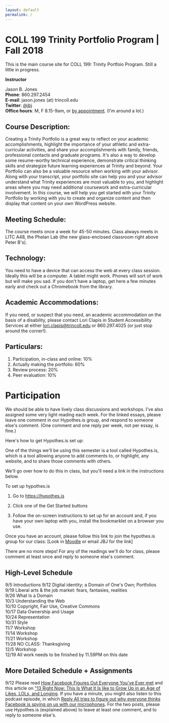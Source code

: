 ```yaml
---
layout: default
permalink: /
---
```


# COLL 199 Trinity Portfolio Program | Fall 2018

This is the main course site for COLL 199: Trinity Portfoio Program. Still a little in progress.

**Instructor**

Jason B. Jones<br>
**Phone**: 860.297.2454<br>
**E-mail**: jason.jones (at) trincoll.edu<br>
**Twitter**: <a href="http://twitter.com/jbj" target="blank">@jbj</a><br>
**Office hours**: M, F 8.15-9am, or <a href="https://outlook.office365.com/owa/calendar/JasonBJones@trincoll.onmicrosoft.com/bookings/">by appointment</a>. (I'm around a lot.)

## Course Description: 

Creating a Trinity Portfolio is a great way to reflect on your academic accomplishments, highlight the importance of your athletic and extra-curricular activities, and share your accomplishments with family, friends, professional contacts and graduate programs. It's also a way to develop some resume-worthy technical experience, demonstrate critical thinking skills and strategize future learning experiences at Trinity and beyond. Your Portfolio can also be a valuable resource when working with your advisor. Along with your transcript, your portfolio site can help you and your advisor understand what Trinity experiences are most valuable to you, and highlight areas where you may need additional coursework and extra-curricular involvement. In this course, we will help you get started with your Trinity Portfolio by working with you to create and organize content and then display that content on your own WordPress website.

## Meeting Schedule: 

The course meets once a week for 45-50 minutes.  Class always meets in LITC A48, the Phelan Lab (the new glass-enclosed classroom right above Peter B's).

## Technology: 

You need to have a device that can access the web at every class session. Ideally this will be a computer. A tablet might work. Phones will sort of work but will make you sad.  If you don't have a laptop, get here a few minutes early and check out a Chromebook from the library.  

## Academic Accommodations:

If you need, or suspect that you need, an academic accommodation on the basis of a disability, please contact Lori Clapis in Student Accessibility Services at either lori.clapis@trincoll.edu or 860.297.4025 (or just stop around the corner!). 

## Particulars:
1.	Participation, in-class and online: 10%
2.	Actually making the portfolio: 60%
3.	Review process: 20%
4.	Peer evaluation: 10%

# Participation

We should be able to have lively class discussions and workshops. I've also assigned some very light reading each week. For the linked essays, please leave one comment in our Hypothes.is group, and respond to someone else's comment. (One comment and one reply per week, not per essay, is fine.) 

Here's how to get Hypothes.is set up:

One of the things we'll be using this semester is a tool called Hypothes.is, which is a tool allowing anyone to add comments to, or highlight, any website, and to share those comments with others.

We'll go over how to do this in class, but you'll need a link in the instructions below.

To set up hypothes.is

1. Go to https://hypothes.is 

2. Click one of the Get Started buttons

3. Follow the on-screen instructions to set up for an account and, if you have your own laptop with you, install the bookmarklet on a browser you use.

Once you have an account, please follow this link to join the hypothes.is group for our class: [Look in [Moodle](https://moodle.trincoll.edu/mod/page/view.php?id=309598) or email JBJ for the link]

There are no more steps! For any of the readings we'll do for class, please comment at least once and reply to someone else's comment. 






## High-Level Schedule

	
9/5			Introductions
9/12			Digital identity; a Domain of One's Own; Portfolios <br />
9/19			Liberal arts & the job market: fears, fantasies, realities<br />
9/26			What Is a Domain<br />
10/3			Understanding the Web<br />
10/10			Copyright, Fair Use, Creative Commons<br />
10/17			Data Ownership and Usage<br />
10/24			Representation	<br />
10/31			Style<br />
11/7			Workshop<br />
11/14			Workshop<br />
11/21			Workshop<br />
11/28			NO CLASS: Thanksgiving<br />
12/5			Workshop<br />
12/19			All work needs to be finished by 11.59PM on this date<br />


## More Detailed Schedule + Assignments

9/12		Please read [How Facebook Figures Out Everyone You've Ever met](https://gizmodo.com/how-facebook-figures-out-everyone-youve-ever-met-1819822691) and this article on ["13 Right Now: This Is What It Is like to Grow Up in an Age of Likes, LOLs, and Longing](http://www.washingtonpost.com/sf/style/wp/2016/05/25/2016/05/25/13-right-now-this-is-what-its-like-to-grow-up-in-the-age-of-likes-lols-and-longing/). If you have a minute, you might also listen to this podcast episode, in which [Reply All tries to figure out why everyone thinks Facebook is spying on us with our microphones](https://gimletmedia.com/episode/109-facebook-spying/). For the two posts, please use Hypothes.is (explained above) to leave at least one comment, and to reply to someone else's.



